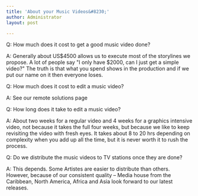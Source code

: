 ```yaml
---
title: 'About your Music Videos&#8230;'
author: Administrator
layout: post

---
```

Q: How much does it cost to get a good music video done?

A: Generally about US$4500 allows us to execute most of the storylines we propose. A lot of people say "I only have $2000, can I just get a simple video?" The truth is that what you spend shows in the production and if we put our name on it then everyone loses.

Q: How much does it cost to edit a music video?

A: See our remote solutions page

Q: How long does it take to edit a music video?

A: About two weeks for a regular video and 4 weeks for a graphics intensive video, not because it takes the full four weeks, but because we like to keep revisiting the video with fresh eyes. It takes about 8 to 20 hrs depending on complexity when you add up all the time, but it is never worth it to rush the process.

Q: Do we distribute the music videos to TV stations once they are done?

A: This depends. Some Artistes are easier to distribute than others. However, because of our consistent quality – Media house from the Caribbean, North America, Africa and Asia look forward to our latest releases.

